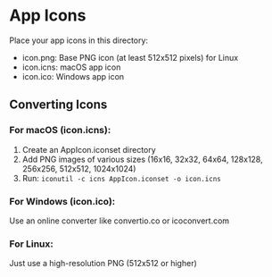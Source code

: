 # App Icons

Place your app icons in this directory:

- icon.png: Base PNG icon (at least 512x512 pixels) for Linux
- icon.icns: macOS app icon
- icon.ico: Windows app icon

## Converting Icons

### For macOS (icon.icns):
1. Create an AppIcon.iconset directory
2. Add PNG images of various sizes (16x16, 32x32, 64x64, 128x128, 256x256, 512x512, 1024x1024)
3. Run: `iconutil -c icns AppIcon.iconset -o icon.icns`

### For Windows (icon.ico):
Use an online converter like convertio.co or icoconvert.com

### For Linux:
Just use a high-resolution PNG (512x512 or higher)
